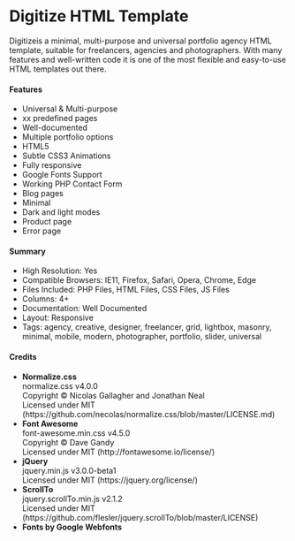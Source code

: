 # Digitize HTML Template

Digitizeis a minimal, multi-purpose and universal portfolio agency HTML template, suitable for freelancers, agencies and photographers. With many features and well-written code it is one of the most flexible and easy-to-use HTML templates out there.

<h4>Features</h4>
<ul>
<li>Universal & Multi-purpose</li>
<li>xx predefined pages</li>
<li>Well-documented</li>
<li>Multiple portfolio options</li>
<li>HTML5</li>
<li>Subtle CSS3 Animations</li>
<li>Fully responsive</li>
<li>Google Fonts Support</li>
<li>Working PHP Contact Form</li>
<li>Blog pages</li>
<li>Minimal</li>
<li>Dark and light modes</li>
<li>Product page</li>
<li>Error page</li>
</ul>

<h4>Summary</h4>
<ul>
<li>High Resolution: Yes</li>
<li>Compatible Browsers: IE11, Firefox, Safari, Opera, Chrome, Edge</li>
<li>Files Included: PHP Files, HTML Files, CSS Files, JS Files</li>
<li>Columns: 4+</li>
<li>Documentation: Well Documented</li>
<li>Layout: Responsive</li>
<li>Tags: agency, creative, designer, freelancer, grid, lightbox, masonry, minimal, mobile, modern, photographer, portfolio, slider, universal</li>
</ul>

<h4>Credits</h4>
<ul>
<li>
<strong>Normalize.css</strong><br>
normalize.css v4.0.0<br>
Copyright © Nicolas Gallagher and Jonathan Neal<br>
Licensed under MIT (https://github.com/necolas/normalize.css/blob/master/LICENSE.md)
</li>
<li>
<strong>Font Awesome</strong><br>
font-awesome.min.css v4.5.0<br>
Copyright © Dave Gandy<br>
Licensed under MIT (http://fontawesome.io/license/)
</li>
<li>
<strong>jQuery</strong><br>
jquery.min.js v3.0.0-beta1<br>
Licensed under MIT (https://jquery.org/license/)
</li>
<li>
<strong>ScrollTo</strong><br>
jquery.scrollTo.min.js v2.1.2<br>
Licensed under MIT (https://github.com/flesler/jquery.scrollTo/blob/master/LICENSE)
</li>
<li>
<strong>Fonts by Google Webfonts</strong>
</li>
</ul>

